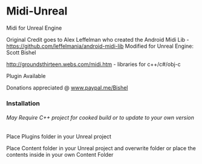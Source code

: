 # Midi-Unreal
Midi for Unreal Engine

Original Credit goes to Alex Leffelman who created the Android Midi Lib - https://github.com/leffelmania/android-midi-lib
Modified for Unreal Engine: Scott Bishel

http://groundsthirteen.webs.com/midi.htm - libraries for c++/c#/obj-c

Plugin Available 

Donations appreciated @ www.paypal.me/Bishel

### Installation

###### May Require C++ project for cooked build or to update to your own version

Place Plugins folder in your Unreal project

Place Content folder in your Unreal project and overwrite folder or place the contents inside in your own Content Folder
